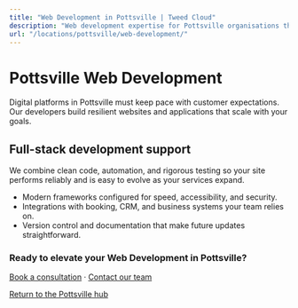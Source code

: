 ```yaml
---
title: "Web Development in Pottsville | Tweed Cloud"
description: "Web development expertise for Pottsville organisations that need dependable platforms."
url: "/locations/pottsville/web-development/"
---
```


# Pottsville Web Development

Digital platforms in Pottsville must keep pace with customer expectations. Our developers build resilient websites and applications that scale with your goals.

## Full-stack development support

We combine clean code, automation, and rigorous testing so your site performs reliably and is easy to evolve as your services expand.

- Modern frameworks configured for speed, accessibility, and security.
- Integrations with booking, CRM, and business systems your team relies on.
- Version control and documentation that make future updates straightforward.

### Ready to elevate your Web Development in Pottsville?

[Book a consultation](/consultation/) · [Contact our team](/contact/)

[Return to the Pottsville hub](/locations/pottsville/)
